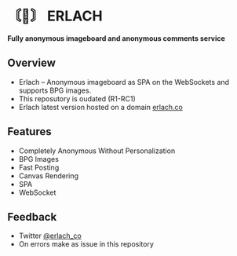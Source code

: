 # 〘〙 ERLACH
**Fully anonymous imageboard and anonymous comments service**

## Overview

* Erlach – Anonymous imageboard as SPA on the WebSockets and supports BPG images.
* This reposutory is oudated (R1-RC1)
* Erlach latest version hosted on a domain [erlach.co](https://erlach.co)

## Features

* Completely Anonymous Without Personalization
* BPG Images
* Fast Posting
* Canvas Rendering
* SPA
* WebSocket

## Feedback

* Twitter [@erlach_co](https://twitter.com/erlach_co)
* On errors make as issue in this repository

